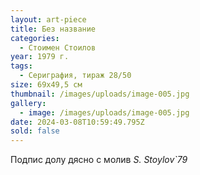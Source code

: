 ```yaml
---
layout: art-piece
title: Без название
categories:
  - Стоимен Стоилов
year: 1979 г.
tags:
  - Сериграфия, тираж 28/50
size: 69х49,5 см
thumbnail: /images/uploads/image-005.jpg
gallery:
  - image: /images/uploads/image-005.jpg
date: 2024-03-08T10:59:49.795Z
sold: false
---
```

Подпис долу дясно с молив *S. Stoylov`79*
